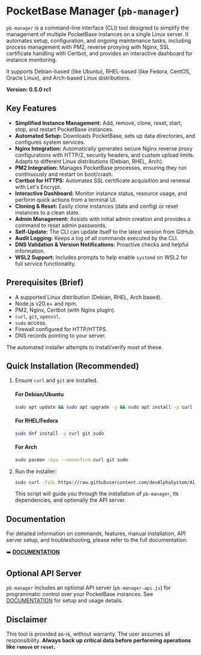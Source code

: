 # PocketBase Manager (`pb-manager`)

`pb-manager` is a command-line interface (CLI) tool designed to simplify the management of multiple PocketBase instances on a single Linux server. It automates setup, configuration, and ongoing maintenance tasks, including process management with PM2, reverse proxying with Nginx, SSL certificate handling with Certbot, and provides an interactive dashboard for instance monitoring.

It supports Debian-based (like Ubuntu), RHEL-based (like Fedora, CentOS, Oracle Linux), and Arch-based Linux distributions.

**Version: 0.5.0 rc1**

## Key Features

- **Simplified Instance Management:** Add, remove, clone, reset, start, stop, and restart PocketBase instances.
- **Automated Setup:** Downloads PocketBase, sets up data directories, and configures system services.
- **Nginx Integration:** Automatically generates secure Nginx reverse proxy configurations with HTTP/2, security headers, and custom upload limits. Adapts to different Linux distributions (Debian, RHEL, Arch).
- **PM2 Integration:** Manages PocketBase processes, ensuring they run continuously and restart on boot/crash.
- **Certbot for HTTPS:** Automates SSL certificate acquisition and renewal with Let's Encrypt.
- **Interactive Dashboard:** Monitor instance status, resource usage, and perform quick actions from a terminal UI.
- **Cloning & Reset:** Easily clone instances (data and config) or reset instances to a clean state.
- **Admin Management:** Assists with initial admin creation and provides a command to reset admin passwords.
- **Self-Update:** The CLI can update itself to the latest version from GitHub.
- **Audit Logging:** Keeps a log of all commands executed by the CLI.
- **DNS Validation & Version Notifications:** Proactive checks and helpful information.
- **WSL2 Support:** Includes prompts to help enable `systemd` on WSL2 for full service functionality.

## Prerequisites (Brief)

- A supported Linux distribution (Debian, RHEL, Arch based).
- Node.js v20.x+ and npm.
- PM2, Nginx, Certbot (with Nginx plugin).
- `curl`, `git`, `openssl`.
- `sudo` access.
- Firewall configured for HTTP/HTTPS.
- DNS records pointing to your server.

The automated installer attempts to install/verify most of these.

## Quick Installation (Recommended)

1.  Ensure `curl` and `git` are installed.
    #### For Debian/Ubuntu
    ```bash
    sudo apt update && sudo apt upgrade -y && sudo apt install -y curl git sudo
    ```
    #### For RHEL/Fedora
    ```bash
    sudo dnf install -y curl git sudo
    ```
    #### For Arch
    ```bash
    sudo pacman -Syu --noconfirm curl git sudo
    ```
2.  Run the installer:
    ```bash
    sudo curl -fsSL https://raw.githubusercontent.com/devAlphaSystem/Alpha-System-PBManager/main/install-pb-manager.sh -o /tmp/install-pb-manager.sh && sudo bash /tmp/install-pb-manager.sh && sudo rm /tmp/install-pb-manager.sh
    ```
    This script will guide you through the installation of `pb-manager`, its dependencies, and optionally the API server.

## Documentation

For detailed information on commands, features, manual installation, API server setup, and troubleshooting, please refer to the full documentation:

➡️ **[DOCUMENTATION](https://docs.alphasystem.dev/view/5hnk7504ca02hpu)**

## Optional API Server

`pb-manager` includes an optional API server (`pb-manager-api.js`) for programmatic control over your PocketBase instances. See [DOCUMENTATION](https://docs.alphasystem.dev/view/5hnk7504ca02hpu) for setup and usage details.

## Disclaimer

This tool is provided as-is, without warranty. The user assumes all responsibility. **Always back up critical data before performing operations like `remove` or `reset`.**
